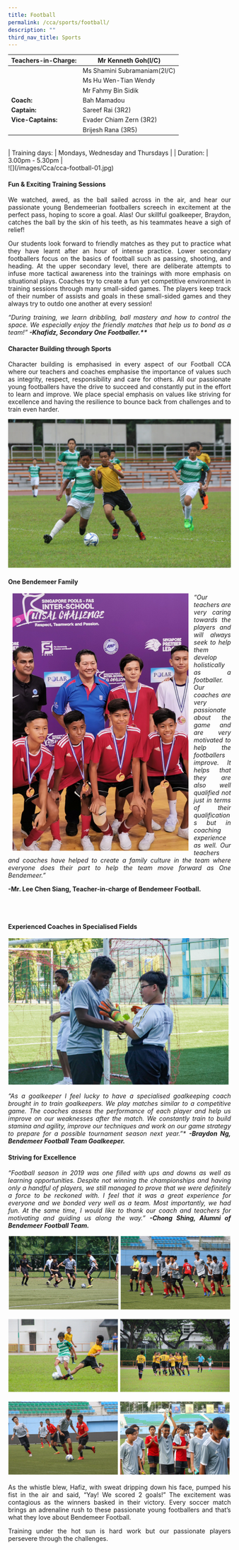 ```yaml
---
title: Football
permalink: /cca/sports/football/
description: ""
third_nav_title: Sports
---
```

|  **Teachers-in-Charge:** | Mr Kenneth Goh(I/C) | 
| -------- | -------- |
|  | Ms Shamini Subramaniam(2I/C) |
|  | Ms Hu Wen-Tian Wendy |
|  | Mr Fahmy Bin Sidik |
|**Coach:** |Bah Mamadou |
|**Captain:** | Sareef Rai (3R2) |
|**Vice-Captains:** |  Evader Chiam Zern (3R2)  |
|  | Brijesh Rana (3R5) |
<br>
| Training days: | Mondays, Wednesday and Thursdays  |
| Duration: |  3.00pm - 5.30pm |
<br>
![](/images/Cca/cca-football-01.jpg)

#### Fun & Exciting Training Sessions

<p style="text-align:justify">We watched, awed, as the ball sailed across in the air, and hear our passionate young Bendemeerian footballers screech in excitement at the perfect pass, hoping to score a goal. Alas! Our skillful goalkeeper, Braydon, catches the ball by the skin of his teeth, as his teammates heave a sigh of relief!</p>

<p style="text-align:justify">Our students look forward to friendly matches as they put to practice what they have learnt after an hour of intense practice. Lower secondary footballers focus on the basics of football such as passing, shooting, and heading. At the upper secondary level, there are deliberate attempts to infuse more tactical awareness into the trainings with more emphasis on situational plays. Coaches try to create a fun yet competitive environment in training sessions through many small-sided games. The players keep track of their number of assists and goals in these small-sided games and they always try to outdo one another at every session!</p>

<p style="text-align:justify; font-style:italic">“During training, we learn dribbling, ball mastery and how to control the space. We especially enjoy the friendly matches that help us to bond as a team!” <b>-Khafidz, Secondary One Footballer.**</b></p>

#### Character Building through Sports

<p style="text-align:justify">Character building is emphasised in every aspect of our Football CCA where our teachers and coaches emphasise the importance of values such as integrity, respect, responsibility and care for others. All our passionate young footballers have the drive to succeed and constantly put in the effort to learn and improve. We place special emphasis on values like striving for excellence and having the resilience to bounce back from challenges and to train even harder.</p>

![](/images/Cca/cca-football-02.jpg)

#### One Bendemeer Family

<p style="float:left; margin: 0 10px">
<img src="/images/Cca/football-03-e1627316094881-704x1024.png" alt="Football" style="width:400px" /></p>
<p style="text-align:justify">

<p style="text-align:justify; font-style:italic">“Our teachers are very caring towards the players and will always seek to help them develop holistically as a footballer. Our coaches are very passionate about the game and are very motivated to help the footballers improve. It helps that they are also well qualified not just in terms of their qualifications but in coaching experience as well. Our teachers and coaches have helped to create a family culture in the team where everyone does their part to help the team move forward as One Bendemeer.”</p>

**-Mr. Lee Chen Siang, Teacher-in-charge of Bendemeer Football.** 
	</p>
<br>
<br>

#### Experienced Coaches in Specialised Fields

![Braydon Ng, Bendemeer Football Team Goalkeeper](/images/Cca/football-04-e1627316282738-768x504.png)

<p style="text-align:justify; font-style:italic">“As a goalkeeper I feel lucky to have a specialised goalkeeping coach brought in to train goalkeepers. We play matches similar to a competitive game. The coaches assess the performance of each player and help us improve on our weaknesses after the match. We constantly train to build stamina and agility, improve our techniques and work on our game strategy to prepare for a possible tournament season next year.”*   <b>-Braydon Ng, Bendemeer Football Team Goalkeeper.</b></p>

#### Striving for Excellence

<p style="text-align:justify; font-style:italic">“Football season in 2019 was one filled with ups and downs as well as learning opportunities. Despite not winning the championships and having only a handful of players, we still managed to prove that we were definitely a force to be reckoned with. I feel that it was a great experience for everyone and we bonded very well as a team. Most importantly, we had fun. At the same time, I would like to thank our coach and teachers for motivating and guiding us along the way.” <b>-Chong Shing, Alumni of Bendemeer Football Team.</b></p>

![](/images/Cca/cca-football-03.jpg)

![](/images/Cca/cca-football-04.jpg)

![](/images/Cca/cca-football-05.jpg)

<p style="text-align:justify">As the whistle blew, Hafiz, with sweat dripping down his face, pumped his fist in the air and said, “Yay! We scored 2 goals!” The excitement was contagious as the winners basked in their victory. Every soccer match brings an adrenaline rush to these passionate young footballers and that’s what they love about Bendemeer Football.</p>

<p style="text-align:justify">Training under the hot sun is hard work but our passionate players persevere through the challenges.</p>